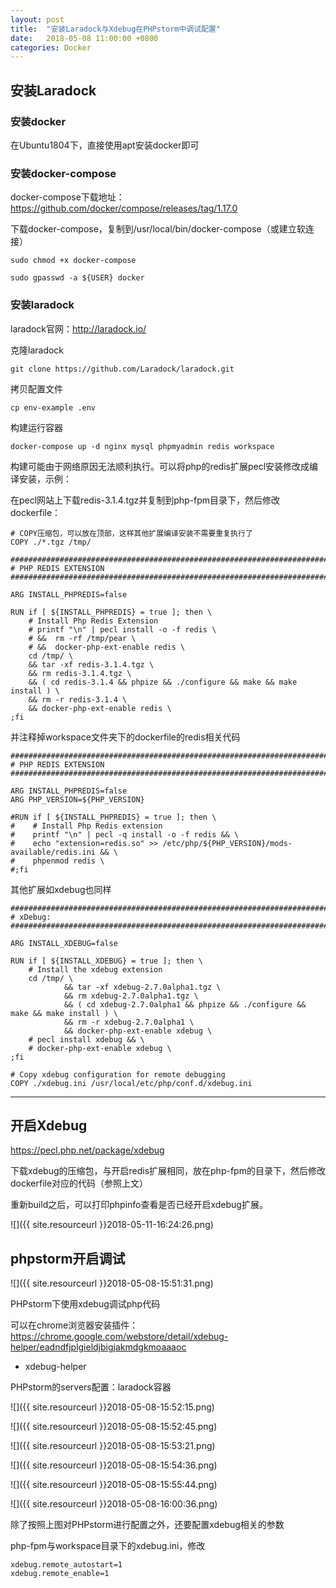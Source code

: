 ```yaml
---
layout: post
title:  "安装Laradock与Xdebug在PHPstorm中调试配置"
date:   2018-05-08 11:00:00 +0800
categories: Docker
---
```


## 安装Laradock

### 安装docker

在Ubuntu1804下，直接使用apt安装docker即可

### 安装docker-compose

docker-compose下载地址：https://github.com/docker/compose/releases/tag/1.17.0

下载docker-compose，复制到/usr/local/bin/docker-compose（或建立软连接）

```shell
sudo chmod +x docker-compose

sudo gpasswd -a ${USER} docker
```

### 安装laradock

laradock官网：http://laradock.io/

克隆laradock

`git clone https://github.com/Laradock/laradock.git`

拷贝配置文件

`cp env-example .env`

构建运行容器

`docker-compose up -d nginx mysql phpmyadmin redis workspace `

构建可能由于网络原因无法顺利执行。可以将php的redis扩展pecl安装修改成编译安装，示例：

在pecl网站上下载redis-3.1.4.tgz并复制到php-fpm目录下，然后修改dockerfile：

```shell
# COPY压缩包，可以放在顶部，这样其他扩展编译安装不需要重复执行了
COPY ./*.tgz /tmp/

###########################################################################
# PHP REDIS EXTENSION
###########################################################################

ARG INSTALL_PHPREDIS=false

RUN if [ ${INSTALL_PHPREDIS} = true ]; then \
    # Install Php Redis Extension
    # printf "\n" | pecl install -o -f redis \
    # &&  rm -rf /tmp/pear \
    # &&  docker-php-ext-enable redis \
    cd /tmp/ \
    && tar -xf redis-3.1.4.tgz \
    && rm redis-3.1.4.tgz \
    && ( cd redis-3.1.4 && phpize && ./configure && make && make install ) \
    && rm -r redis-3.1.4 \
    && docker-php-ext-enable redis \
;fi
```
并注释掉workspace文件夹下的dockerfile的redis相关代码
```shell
###########################################################################
# PHP REDIS EXTENSION
###########################################################################

ARG INSTALL_PHPREDIS=false
ARG PHP_VERSION=${PHP_VERSION}

#RUN if [ ${INSTALL_PHPREDIS} = true ]; then \
#    # Install Php Redis extension
#    printf "\n" | pecl -q install -o -f redis && \
#    echo "extension=redis.so" >> /etc/php/${PHP_VERSION}/mods-available/redis.ini && \
#    phpenmod redis \
#;fi
```

其他扩展如xdebug也同样

```shell
###########################################################################
# xDebug:
###########################################################################

ARG INSTALL_XDEBUG=false

RUN if [ ${INSTALL_XDEBUG} = true ]; then \
    # Install the xdebug extension
    cd /tmp/ \
            && tar -xf xdebug-2.7.0alpha1.tgz \
    		&& rm xdebug-2.7.0alpha1.tgz \
            && ( cd xdebug-2.7.0alpha1 && phpize && ./configure && make && make install ) \
            && rm -r xdebug-2.7.0alpha1 \
            && docker-php-ext-enable xdebug \
    # pecl install xdebug && \
    # docker-php-ext-enable xdebug \
;fi

# Copy xdebug configuration for remote debugging
COPY ./xdebug.ini /usr/local/etc/php/conf.d/xdebug.ini
```



---

## 开启Xdebug

https://pecl.php.net/package/xdebug

下载xdebug的压缩包，与开启redis扩展相同，放在php-fpm的目录下，然后修改dockerfile对应的代码（参照上文）

重新build之后，可以打印phpinfo查看是否已经开启xdebug扩展。

![]({{ site.resourceurl }}2018-05-11-16:24:26.png)

## phpstorm开启调试

![]({{ site.resourceurl }}2018-05-08-15:51:31.png)

PHPstorm下使用xdebug调试php代码

可以在chrome浏览器安装插件：https://chrome.google.com/webstore/detail/xdebug-helper/eadndfjplgieldjbigjakmdgkmoaaaoc

- xdebug-helper

PHPstorm的servers配置：laradock容器

![]({{ site.resourceurl }}2018-05-08-15:52:15.png)

![]({{ site.resourceurl }}2018-05-08-15:52:45.png)

![]({{ site.resourceurl }}2018-05-08-15:53:21.png)

![]({{ site.resourceurl }}2018-05-08-15:54:36.png)

![]({{ site.resourceurl }}2018-05-08-15:55:44.png)

![]({{ site.resourceurl }}2018-05-08-16:00:36.png)

除了按照上图对PHPstorm进行配置之外，还要配置xdebug相关的参数

php-fpm与workspace目录下的xdebug.ini，修改
```shell
xdebug.remote_autostart=1
xdebug.remote_enable=1
```
